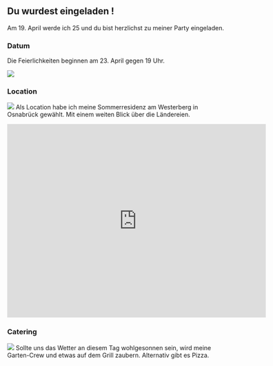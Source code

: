 ## Du wurdest eingeladen !

Am 19. April werde ich 25 und du bist herzlichst zu meiner Party eingeladen.

### Datum
Die Feierlichkeiten beginnen am 23. April gegen 19 Uhr.

<a target="_blank" href="https://calendar.google.com/event?action=TEMPLATE&amp;tmeid=M2ZvMG5tNWwyMWNiNzQzcjZnZ2FyNGUyNzcgajExczQybDdAbQ&amp;tmsrc=j11s42l7%40gmail.com"><img border="0" src="https://www.google.com/calendar/images/ext/gc_button1_en-GB.gif"></a>

### Location
![](images/myVilla.jpg)
Als Location habe ich meine Sommerresidenz am Westerberg in Osnabrück gewählt. Mit einem weiten Blick über die Ländereien.
<iframe src="https://www.google.com/maps/embed?pb=!1m18!1m12!1m3!1d2440.870240627841!2d8.008230315798585!3d52.28205767976979!2m3!1f0!2f0!3f0!3m2!1i1024!2i768!4f13.1!3m3!1m2!1s0x47b9e675366faa3f%3A0xd67ddf10fe82254a!2zSMOkbmRlbHN0cmHDn2UgMTAsIDQ5MDc2IE9zbmFicsO8Y2s!5e0!3m2!1sde!2sde!4v1649174619758!5m2!1sde!2sde" width="600" height="450" style="border:0;" allowfullscreen="" loading="lazy" referrerpolicy="no-referrer-when-downgrade"></iframe>

### Catering
![](images/myFood.jpg)
Sollte uns das Wetter an diesem Tag wohlgesonnen sein, wird meine Garten-Crew und etwas auf dem Grill zaubern.
Alternativ gibt es Pizza.
